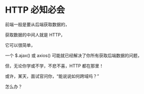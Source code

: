 # HTTP 必知必会

前端一般是要从后端获取数据的，

获取数据的中间人就是 HTTP，

它可以很简单，

一个 $.ajax() 或 axios() 可能就已经解决了你所有获取后端数据的问题，

但，无论你学或不学，不悲不喜，HTTP 都在那里！

或许，某天，面试官问你，“能说说如何跨域吗？”

怎么办？
